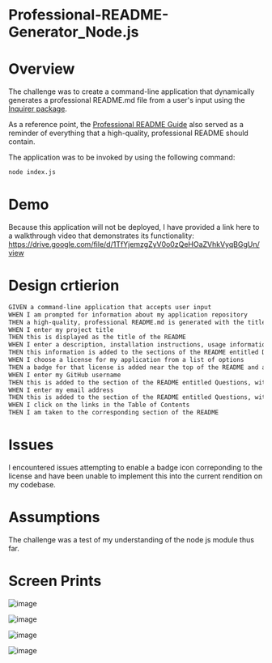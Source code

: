 # Professional-README-Generator_Node.js

# Overview

The challenge was to create a command-line application that dynamically generates a professional README.md file from a user's input using the [Inquirer package](https://www.npmjs.com/package/inquirer). 

As a reference point, the [Professional README Guide](https://coding-boot-camp.github.io/full-stack/github/professional-readme-guide) also served as a reminder of everything that a high-quality, professional README should contain. 

The application was to be invoked by using the following command:

```bash
node index.js
```

# Demo

Because this application will not be deployed, I have provided a link here to a walkthrough video that demonstrates its functionality:
https://drive.google.com/file/d/1TfYjemzgZyV0o0zQeHOaZVhkVyqBGgUn/view 

# Design crtierion

```md
GIVEN a command-line application that accepts user input
WHEN I am prompted for information about my application repository
THEN a high-quality, professional README.md is generated with the title of my project and sections entitled Description, Table of Contents, Installation, Usage, License, Contributing, Tests, and Questions
WHEN I enter my project title
THEN this is displayed as the title of the README
WHEN I enter a description, installation instructions, usage information, contribution guidelines, and test instructions
THEN this information is added to the sections of the README entitled Description, Installation, Usage, Contributing, and Tests
WHEN I choose a license for my application from a list of options
THEN a badge for that license is added near the top of the README and a notice is added to the section of the README entitled License that explains which license the application is covered under
WHEN I enter my GitHub username
THEN this is added to the section of the README entitled Questions, with a link to my GitHub profile
WHEN I enter my email address
THEN this is added to the section of the README entitled Questions, with instructions on how to reach me with additional questions
WHEN I click on the links in the Table of Contents
THEN I am taken to the corresponding section of the README
```

# Issues

I encountered issues attempting to enable a badge icon correponding to the license and have been unable to implement this into the current rendition on my codebase. 

# Assumptions

The challenge was a test of my understanding of the node js module thus far. 

# Screen Prints

![image](https://user-images.githubusercontent.com/61643257/116386562-3f28de80-a85d-11eb-8a08-f1663208490a.png)

![image](https://user-images.githubusercontent.com/61643257/116386625-4ea82780-a85d-11eb-9134-4db4432e1347.png)

![image](https://user-images.githubusercontent.com/61643257/116386726-67b0d880-a85d-11eb-8e74-cc0bfb8466da.png)

![image](https://user-images.githubusercontent.com/61643257/116386811-79927b80-a85d-11eb-9827-ee3d46e03cba.png)


